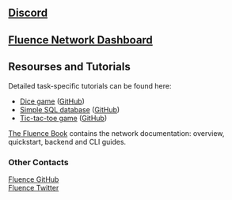 ## [Discord](https://discord.gg/AjfbDKQ)

## [Fluence Network Dashboard](http://dash.fluence.network/)

## Resourses and Tutorials
Detailed task-specific tutorials can be found here:

- [Dice game](http://dice.fluence.network/) ([GitHub](https://github.com/fluencelabs/tutorials/tree/master/dice-game))
- [Simple SQL database](http://sql.fluence.network/) ([GitHub](https://github.com/fluencelabs/tutorials/tree/master/llamadb))
- [Tic-tac-toe game](http://tictactoe.fluence.network/) ([GitHub](https://github.com/fluencelabs/tutorials/tree/master/tic-tac-toe))

[The Fluence Book](https://fluence.network/docs/book/introduction/index.html) contains the network documentation: overview, quickstart, backend and CLI guides.

### Other Contacts

[Fluence GitHub](https://github.com/fluencelabs/fluence)  
[Fluence Twitter](http://twitter.com/fluence_one)
